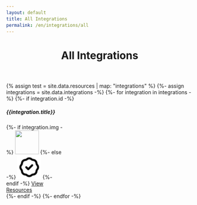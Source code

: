 ```yaml
---
layout: default
title: All Integrations
permalink: /en/integrations/all
---
```



<header class="page-header">
  <div class="header-bg-fade-in"></div>
  <div class="header-bg-fade-out"></div>
  <div class="container py-5 mt-5 mb-4 pt-lg-0 my-lg-0 poap-purple-dark">
    <div class="text-center my-0 my-md-3 my-lg-5">
      <h1 class="display-6 fw-bold mb-2">All Integrations</h1>
    </div>
  </div>
</header>


<section class="">
  <div class="container py-4 border-bottom w-sm-75">
  	<div class="row row-cols-auto justify-content-center mt-4">
      {% assign test = site.data.resources | map: "integrations" %}
      <script>
      // console.log({{test | uniq | jsonify}})
    </script>
      {%- assign integrations = site.data.integrations -%}
      {%- for integration in integrations -%}
        {%- if integration.id -%}
          <div class="col mb-4">
            <div class="card rounded-3 h-100" style="width: 9.8rem;">
              <div class="card-body rounded-2 text-center">
                <h5 class="d-block fw-normal fs-6 mb-3 poap-purple-dark">{{integration.title}}</h5>
                  {%- if integration.img -%}
                    <img src="{{integration.img}}" class="img-fluid mx-auto mb-2" style="width: 4rem; height: 4rem;">
                  {%- else -%}
                    <img src="/assets/img/integrations/link.svg" class="img-fluid mx-auto mb-2" style="width: 4rem; height: 4rem;">
                  {%- endif -%}
                <a href="/en/integrations/{{integration.id}}" class="btn btn-outline-primary btn-sm mt-2">
                  View Resources
                </a>
              </div>
            </div>
          </div>
        {%- endif -%}
      {%- endfor -%}
    </div>
  </div>
</section>

